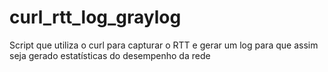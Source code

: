 # curl_rtt_log_graylog
Script que utiliza o curl para capturar o RTT e gerar um log para que assim seja gerado estatísticas do desempenho da rede
